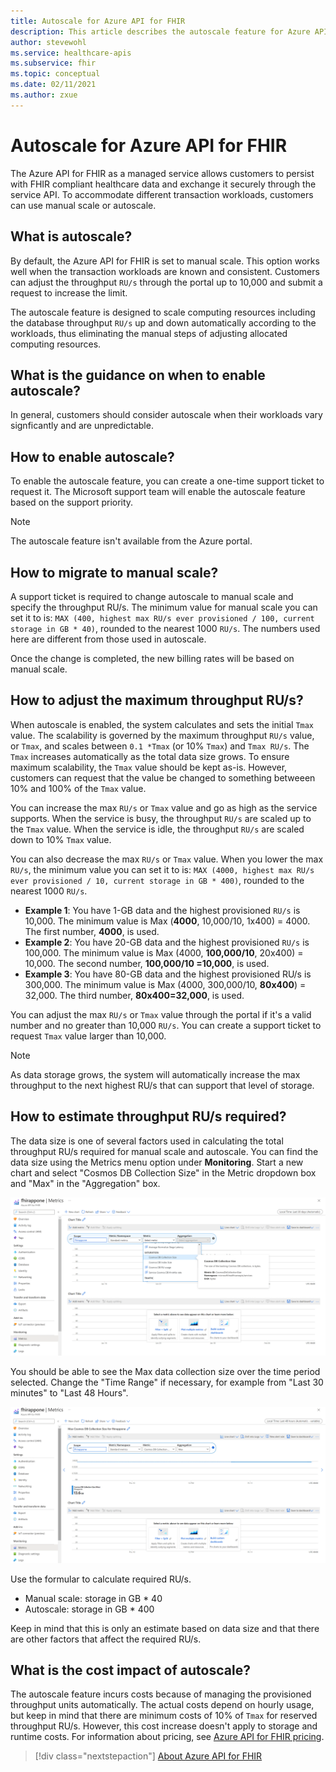 ```yaml
---
title: Autoscale for Azure API for FHIR 
description: This article describes the autoscale feature for Azure API for FHIR.
author: stevewohl
ms.service: healthcare-apis
ms.subservice: fhir
ms.topic: conceptual
ms.date: 02/11/2021
ms.author: zxue
---
```


# Autoscale for Azure API for FHIR 

The Azure API for FHIR as a managed service allows customers to persist with FHIR compliant healthcare data and exchange it securely through the service API. To accommodate different transaction workloads, customers can use manual scale or autoscale.

## What is autoscale?

By default, the Azure API for FHIR is set to manual scale. This option works well when the transaction workloads are known and consistent. Customers can adjust the throughput `RU/s` through the portal up to 10,000 and submit a request to increase the limit. 

The autoscale feature is designed to scale computing resources including the database throughput `RU/s` up and down automatically according to the workloads, thus eliminating the manual steps of adjusting allocated computing resources. 

## What is the guidance on when to enable autoscale?

In general, customers should consider autoscale when their workloads vary signficantly and are unpredictable. 

## How to enable autoscale?

To enable the autoscale feature, you can create a one-time support ticket to request it. The Microsoft support team will enable the autoscale feature based on the support priority.

> [!NOTE]
> The autoscale feature isn't available from the Azure portal.

## How to migrate to manual scale?

A support ticket is required to change autoscale to manual scale and specify the throughput RU/s. The minimum value for manual scale you can set it to is: `MAX (400, highest max RU/s ever provisioned / 100, current storage in GB * 40)`, rounded to the nearest 1000 `RU/s`. The numbers used here are different from those used in autoscale.

Once the change is completed, the new billing rates will be based on manual scale.

## How to adjust the maximum throughput RU/s?

When autoscale is enabled, the system calculates and sets the initial `Tmax` value. The scalability is governed by the maximum throughput `RU/s` value, or `Tmax`, and scales between `0.1 *Tmax` (or 10% `Tmax`) and `Tmax RU/s`. The `Tmax` increases automatically as the total data size grows. To ensure maximum scalability, the `Tmax` value should be kept as-is. However, customers can request that the value be changed to something betweeen 10% and 100% of the `Tmax` value.

You can increase the max `RU/s` or `Tmax` value and go as high as the service supports. When the service is busy, the throughput `RU/s` are scaled up to the `Tmax` value. When the service is idle, the throughput `RU/s` are scaled down to 10% `Tmax` value.
 
You can also decrease the max `RU/s` or `Tmax` value. When you lower the max `RU/s`, the minimum value you can set it to is: `MAX (4000, highest max RU/s ever provisioned / 10, current storage in GB * 400)`, rounded to the nearest 1000 `RU/s`.

* **Example 1**: You have 1-GB data and the highest provisioned `RU/s` is 10,000. The minimum value is Max (**4000**, 10,000/10, 1x400) = 4000. The first number, **4000**, is used.
* **Example 2**: You have 20-GB data and the highest provisioned `RU/s` is 100,000. The minimum value is Max (4000, **100,000/10**, 20x400) = 10,000. The second number, **100,000/10 =10,000**, is used.
* **Example 3**: You have 80-GB data and the highest provisioned RU/s is 300,000. The minimum value is Max (4000, 300,000/10, **80x400**) = 32,000. The third number, **80x400=32,000**, is used.

You can adjust the max `RU/s` or `Tmax` value through the portal if it's a valid number and no greater than 10,000 `RU/s`. You can create a support ticket to request `Tmax` value larger than 10,000.

>[!Note] 
>As data storage grows, the system will automatically increase the max throughput to the next highest RU/s that can support that level of storage.

## How to estimate throughput RU/s required?

The data size is one of several factors used in calculating the total throughput RU/s required for manual scale and autoscale. You can find the data size using the Metrics menu option under **Monitoring**. Start a new chart and select "Cosmos DB Collection Size" in the Metric dropdown box and "Max" in the "Aggregation" box. 

[ ![Screenshot of metrics_new_chart](media/cosmosdb/metrics-new-chart.png) ](media/cosmosdb/metrics-new-chart.png#lightbox)

You should be able to see the Max data collection size over the time period selected. Change the "Time Range" if necessary, for example from "Last 30 minutes" to "Last 48 Hours".

[ ![Screenshot of cosmosdb_collection_size](media/cosmosdb/cosmosdb-collection-size.png) ](media/cosmosdb/cosmosdb-collection-size.png#lightbox)

Use the formular to calculate required RU/s.

- Manual scale: storage in GB * 40
- Autoscale: storage in GB * 400

Keep in mind that this is only an estimate based on data size and that there are other factors that affect the required RU/s.

## What is the cost impact of autoscale?

The autoscale feature incurs costs because of managing the provisioned throughput units automatically. The actual costs depend on hourly usage, but keep in mind that there are minimum costs of 10% of `Tmax` for reserved throughput RU/s. However, this cost increase doesn't apply to storage and runtime costs. For information about pricing, see [Azure API for FHIR pricing](https://azure.microsoft.com/pricing/details/azure-api-for-fhir/).

>[!div class="nextstepaction"]
>[About Azure API for FHIR](overview.md)
